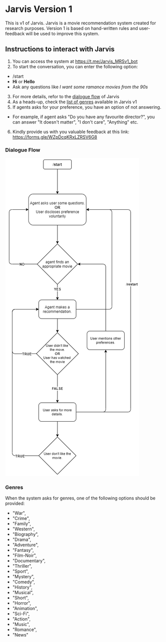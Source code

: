 # Jarvis Version 1

This is v1 of Jarvis. Jarvis is a movie recommendation system created for research purposes. Version 1 is based on hand-written rules and user-feedback will be used to improve this system.

## Instructions to interact with Jarvis
1. You can access the system at https://t.me/Jarvis_MRSv1_bot
2. To start the conversation, you can enter the following option:
 - /start
 - **Hi** or **Hello**
 - Ask any questions like *I want some ramance movies from the 90s*
3. For more details, refor to the [dialogue flow](#dialogue-flow) of Jarvis
4. As a heads-up, check the [list of genres](#genres) available in Jarvis v1
5. If agents asks for your preference, you have an option of not answering.
 - For example, if agent asks "Do you have any favourite director?", you can answer "It doesn't matter", "I don't care", "Anything" etc.
6. Kindly provide us with you valuable feedback at this link: https://forms.gle/WZpDcqKRxLZRSV6G8

### Dialogue Flow
![Jarvis Dialogue Flow](Jarvis_dialogue_flow.png)

### Genres
When the system asks for genres, one of the following options should be provided:
- "War",
- "Crime",
- "Family",
- "Western",
- "Biography",
- "Drama",
- "Adventure",
- "Fantasy",
- "Film-Noir",
- "Documentary",
- "Thriller",
- "Sport",
- "Mystery",
- "Comedy",
- "History",
- "Musical",
- "Short",
- "Horror",
- "Animation",
- "Sci-Fi",
- "Action",
- "Music",
- "Romance",
- "News"
